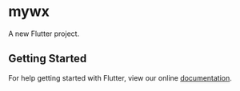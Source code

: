 # mywx

A new Flutter project.

## Getting Started

For help getting started with Flutter, view our online
[documentation](https://flutter.io/).

